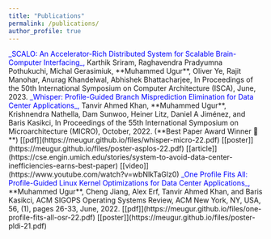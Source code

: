 ```yaml
---
title: "Publications"
permalink: /publications/
author_profile: true
---
```

<span style="color:blue">
_SCALO: An Accelerator-Rich Distributed System for Scalable Brain-Computer Interfacing_,  
</span>
Karthik Sriram, Raghavendra Pradyumna Pothukuchi, Michal Gerasimiuk, **Muhammed Ugur**, Oliver Ye, Rajit Manohar, Anurag Khandelwal, Abhishek Bhattacharjee,
In Proceedings of the 50th International Symposium on Computer Architecture (ISCA), June, 2023.  

<span style="color:blue">
_Whisper: Profile-Guided Branch Misprediction Elimination for Data Center Applications_,  
</span>
Tanvir Ahmed Khan, **Muhammed Ugur**, Krishnendra Nathella, Dam Sunwoo, Heiner Litz, Daniel A Jiménez, and Baris Kasikci,
In Proceedings of the 55th International Symposium on Microarchitecture (MICRO), October, 2022. (**Best Paper Award Winner 🏅**)  
[[pdf]](https://meugur.github.io/files/whisper-micro-22.pdf) [[poster]](https://meugur.github.io/files/poster-asplos-22.pdf) [[article]](https://cse.engin.umich.edu/stories/system-to-avoid-data-center-inefficiencies-earns-best-paper) [[video]](https://www.youtube.com/watch?v=wbNlkTaGlz0)

<span style="color:blue">
_One Profile Fits All: Profile-Guided Linux Kernel Optimizations for Data Center Applications_,  
</span>
**Muhammed Ugur**, Cheng Jiang, Alex Erf, Tanvir Ahmed Khan, and Baris Kasikci,
ACM SIGOPS Operating Systems Review, ACM New York, NY, USA, 56, (1), pages 26-33, June, 2022.  
[[pdf]](https://meugur.github.io/files/one-profile-fits-all-osr-22.pdf) [[poster]](https://meugur.github.io/files/poster-pldi-21.pdf)
